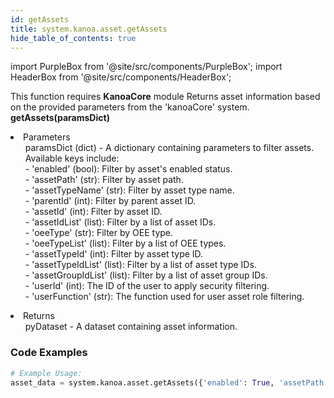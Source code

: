 ```yaml
---
id: getAssets
title: system.kanoa.asset.getAssets
hide_table_of_contents: true
---
```


import PurpleBox from '@site/src/components/PurpleBox';
import HeaderBox from '@site/src/components/HeaderBox';

<PurpleBox>This function requires <b>KanoaCore</b> module</PurpleBox>
<HeaderBox header="Description">Returns asset information based on the provided parameters from the 'kanoaCore' system.</HeaderBox>
<HeaderBox header="Syntax">
    <b>getAssets(paramsDict)</b>
    <li> Parameters <br />
        <ul>paramsDict (dict) - A dictionary containing parameters to filter assets. Available keys include:<br />
            - 'enabled' (bool): Filter by asset's enabled status.<br />
            - 'assetPath' (str): Filter by asset path.<br />
            - 'assetTypeName' (str): Filter by asset type name.<br />
            - 'parentId' (int): Filter by parent asset ID.<br />
            - 'assetId' (int): Filter by asset ID.<br />
            - 'assetIdList' (list): Filter by a list of asset IDs.<br />
            - 'oeeType' (str): Filter by OEE type.<br />
            - 'oeeTypeList' (list): Filter by a list of OEE types.<br />
            - 'assetTypeId' (int): Filter by asset type ID.<br />
            - 'assetTypeIdList' (list): Filter by a list of asset type IDs.<br />
            - 'assetGroupIdList' (list): Filter by a list of asset group IDs.<br />
            - 'userId' (int): The ID of the user to apply security filtering.<br />
            - 'userFunction' (str): The function used for user asset role filtering.<br />
        </ul>
    </li>
    <li> Returns <br />
        <ul>pyDataset - A dataset containing asset information.</ul>
    </li>
</HeaderBox>

### Code Examples

```python
# Example Usage:
asset_data = system.kanoa.asset.getAssets({'enabled': True, 'assetPath': 'Kanoa Industries%', 'assetId': 1})



